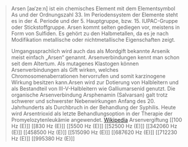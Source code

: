 > Arsen [aʁˈzeːn] ist ein chemisches Element mit dem Elementsymbol As und der Ordnungszahl 33. Im Periodensystem der Elemente steht es in der 4. Periode und der 5. Hauptgruppe, bzw. 15. IUPAC-Gruppe oder Stickstoffgruppe. Arsen kommt selten gediegen vor, meistens in Form von Sulfiden. Es gehört zu den Halbmetallen, da es je nach Modifikation metallische oder nichtmetallische Eigenschaften zeigt.
>
> Umgangssprachlich wird auch das als Mordgift bekannte Arsenik meist einfach „Arsen“ genannt. Arsenverbindungen kennt man schon seit dem Altertum. Als mutagenes Klastogen können Arsenverbindungen als Gift wirken, welches Chromosomenaberrationen hervorrufen und somit karzinogene Wirkung besitzen kann.Arsen wird zur Dotierung von Halbleitern und als Bestandteil von III-V-Halbleitern wie Galliumarsenid genutzt. Die organische Arsenverbindung Arsphenamin (Salvarsan) galt trotz schwerer und schwerster Nebenwirkungen Anfang des 20. Jahrhunderts als Durchbruch in der Behandlung der Syphilis. Heute wird Arsentrioxid als letzte Behandlungsoption in der Therapie der Promyelozytenleukämie angewendet.
> [Wikipedia](https://de.wikipedia.org/wiki/Arsen)
Arsenvergiftung
[[100 Hz (E)]]
[[830 Hz (E)]]
[[5500 Hz (E)]]
[[52500 Hz (E)]]
[[342060 Hz (E)]]
[[458500 Hz (E)]]
[[515090 Hz (E)]]
[[687620 Hz (E)]]
[[712230 Hz (E)]]
[[995380 Hz (E)]]